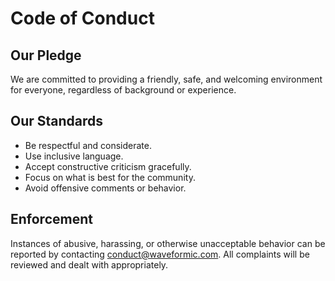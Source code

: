 # Code of Conduct

## Our Pledge

We are committed to providing a friendly, safe, and welcoming environment for everyone, regardless of background or experience.

## Our Standards

- Be respectful and considerate.
- Use inclusive language.
- Accept constructive criticism gracefully.
- Focus on what is best for the community.
- Avoid offensive comments or behavior.

## Enforcement

Instances of abusive, harassing, or otherwise unacceptable behavior can be reported by contacting [conduct@waveformic.com](mailto:conduct@waveformic.com). All complaints will be reviewed and dealt with appropriately.
